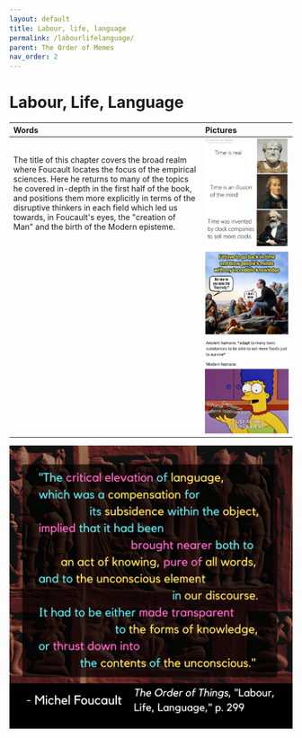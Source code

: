 ```yaml
---
layout: default
title: Labour, life, language
permalink: /labourlifelanguage/
parent: The Order of Memes
nav_order: 2
---
```


# Labour, Life, Language

| Words | Pictures |
|:---------------------------------|:------------------------------------------------------|
| The title of this chapter covers the broad realm where Foucault locates the focus of the empirical sciences. Here he returns to many of the topics he covered in-depth in the first half of the book, and positions them more explicitly in terms of the disruptive thinkers in each field which led us towards, in Foucault's eyes, the "creation of Man" and the birth of the Modern episteme. | ![conceptualizing time](../memes/marxtime.jpg) |
| | ![I don't know](../memes/dontknow.jpg) |
| | ![I think they're neat](../memes/naturalhistorymeme.jpg) |


![Labour, life, language](../graphics/toot_LLL_graphic.png)
